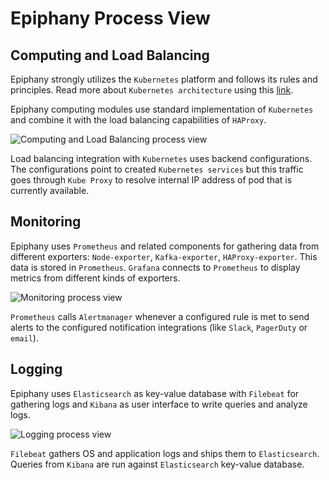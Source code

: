 # Epiphany Process View

## Computing and Load Balancing

Epiphany strongly utilizes the `Kubernetes` platform and follows its rules and principles.
Read more about `Kubernetes architecture` using this [link](https://kubernetes.io/docs/concepts/architecture/).

Epiphany computing modules use standard implementation of `Kubernetes` and combine it with the load balancing capabilities of `HAProxy`.

![Computing and Load Balancing process view](diagrams/process-view/computing-process-view.svg)

Load balancing integration with `Kubernetes` uses backend configurations. The configurations point to created `Kubernetes services` but this traffic goes through `Kube Proxy` to resolve internal IP address of pod that is currently available.  

## Monitoring

Epiphany uses `Prometheus` and related components for gathering data from
different exporters: `Node-exporter`, `Kafka-exporter`, `HAProxy-exporter`. This
data is stored in `Prometheus`. `Grafana` connects to `Prometheus` to display
metrics from different kinds of exporters.

![Monitoring process view](diagrams/process-view/monitoring-process-view.svg)

`Prometheus` calls `Alertmanager` whenever a configured rule is met to send alerts to the configured notification integrations (like `Slack`, `PagerDuty` or `email`).

## Logging

Epiphany uses `Elasticsearch` as key-value database with `Filebeat` for gathering logs and `Kibana` as user interface to write queries and analyze logs.

![Logging process view](diagrams/process-view/logging-process-view.svg)

`Filebeat` gathers OS and application logs and ships them to `Elasticsearch`. Queries from `Kibana` are run against `Elasticsearch` key-value database.